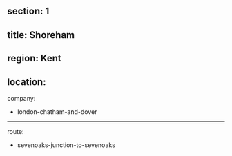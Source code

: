 section: 1
----
title: Shoreham
----
region: Kent
----
location: 
----
company:
- london-chatham-and-dover
----
route:
- sevenoaks-junction-to-sevenoaks
